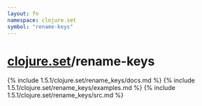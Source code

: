```yaml
---
layout: fn
namespace: clojure.set
symbol: "rename-keys"
---
```


# [clojure.set](../)/rename-keys

{% include 1.5.1/clojure.set/rename_keys/docs.md %}
{% include 1.5.1/clojure.set/rename_keys/examples.md %}
{% include 1.5.1/clojure.set/rename_keys/src.md %}

